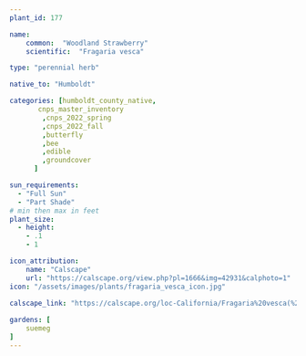 ```yaml
---
plant_id: 177 

name: 
    common:  "Woodland Strawberry" 
    scientific:  "Fragaria vesca"   

type: "perennial herb"

native_to: "Humboldt"

categories: [humboldt_county_native,
       cnps_master_inventory
        ,cnps_2022_spring
        ,cnps_2022_fall
        ,butterfly
        ,bee
        ,edible
        ,groundcover
      ]

sun_requirements:
  - "Full Sun"
  - "Part Shade"
# min then max in feet
plant_size:
  - height: 
    - .1 
    - 1

icon_attribution: 
    name: "Calscape"
    url: "https://calscape.org/view.php?pl=1666&img=42931&calphoto=1"
icon: "/assets/images/plants/fragaria_vesca_icon.jpg"
 
calscape_link: "https://calscape.org/loc-California/Fragaria%20vesca(%20)"

gardens: [ 
    suemeg 
]
---
```








